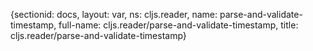 {sectionid: docs, layout: var, ns: cljs.reader, name: parse-and-validate-timestamp,
  full-name: cljs.reader/parse-and-validate-timestamp, title: cljs.reader/parse-and-validate-timestamp}

